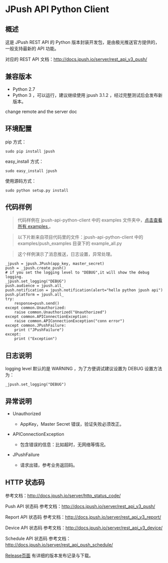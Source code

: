 # JPush API Python Client

## 概述
这是 JPush REST API 的 Python 版本封装开发包，是由极光推送官方提供的，一般支持最新的 API 功能。

对应的 REST API 文档：<http://docs.jpush.io/server/rest_api_v3_push/>

## 兼容版本
+  Python 2.7
+  Python 3 ，可以运行，建议继续使用 jpush 3.1.2 ，经过完整测试后会发布新版本。

change remote and the server doc

## 环境配置

pip 方式：
```
sudo pip install jpush
```
easy_install 方式：
```
sudo easy_install jpush
```
使用源码方式：
```
sudo python setup.py install
```


## 代码样例

>   代码样例在 jpush-api-python-client 中的 examples 文件夹中，[点击查看所有 examples ](https://github.com/jpush/jpush-api-python-client/tree/master/examples) 。

>   以下片断来自项目代码里的文件：jpush-api-python-client 中的 examples/push_examples  目录下的 example_all.py

>   这个样例演示了消息推送，日志设置，异常处理。

```
_jpush = jpush.JPush(app_key, master_secret)
push = _jpush.create_push()
# if you set the logging level to "DEBUG",it will show the debug logging.
_jpush.set_logging("DEBUG")
push.audience = jpush.all_
push.notification = jpush.notification(alert="hello python jpush api")
push.platform = jpush.all_
try:
    response=push.send()
except common.Unauthorized:
    raise common.Unauthorized("Unauthorized")
except common.APIConnectionException:
    raise common.APIConnectionException("conn error")
except common.JPushFailure:
    print ("JPushFailure")
except:
    print ("Exception")
```
## 日志说明
logging level 默认的是 WARNING ，为了方便调试建议设置为 DEBUG
设置方法为：
```
_jpush.set_logging("DEBUG")
```

## 异常说明

+ Unauthorized
    + AppKey，Master Secret 错误，验证失败必须改正。

+ APIConnectionException
    + 包含错误的信息：比如超时，无网络等情况。

+ JPushFailure
    + 请求出错，参考业务返回码。

## HTTP 状态码

参考文档：<http://docs.jpush.io/server/http_status_code/>

Push  API 状态码 参考文档：<http://docs.jpush.io/server/rest_api_v3_push/>　

Report API  状态码 参考文档：<http://docs.jpush.io/server/rest_api_v3_report/>

Device API 状态码 参考文档：<http://docs.jpush.io/server/rest_api_v3_device/>

Schedule API 状态码 参考文档：<http://docs.jpush.io/server/rest_api_push_schedule/>　

[Release页面](https://github.com/jpush/jpush-api-python-client/releases) 有详细的版本发布记录与下载。
